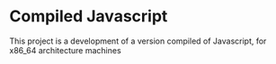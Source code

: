 # Compiled Javascript

This project is a development of a version compiled of Javascript, for x86_64 architecture machines

